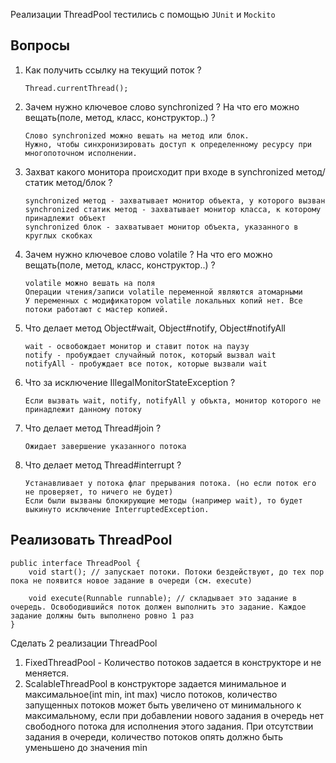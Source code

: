 Реализации ThreadPool тестились с помощью <code>JUnit</code> и <code>Mockito</code>

Вопросы
---

1. Как получить ссылку на текущий поток ?

       Thread.currentThread();
   
2. Зачем нужно ключевое слово synchronized ? На что его можно вещать(поле, метод, класс, конструктор..) ?

       Слово synchronized можно вешать на метод или блок.
       Нужно, чтобы синхронизировать доступ к определенному ресурсу при многопоточном исполнении.
   
3. Захват какого монитора происходит при входе в synchronized метод/статик метод/блок ?

       synchronized метод - захватывает монитор объекта, у которого вызван
       synchronized статик метод - захватывает монитор класса, к которому принадлежит объект
       synchronized блок - захватывает монитор объекта, указанного в круглых скобках
   
4. Зачем нужно ключевое слово volatile ? На что его можно вещать(поле, метод, класс, конструктор..) ?

       volatile можно вешать на поля
       Операции чтения/записи volatile переменной являются атомарными
       У переменных с модификатором volatile локальных копий нет. Все потоки работают с мастер копией.

5. Что делает метод Object#wait, Object#notify, Object#notifyAll

       wait - освобождает монитор и ставит поток на паузу
       notify - пробуждает случайный поток, который вызвал wait
       notifyAll - пробуждает все поток, которые вызвали wait

6. Что за исключение IllegalMonitorStateException ?

       Если вызвать wait, notify, notifyAll у объкта, монитор которого не принадлежит данному потоку

7. Что делает метод Thread#join ?

       Ожидает завершение указанного потока

8. Что делает метод Thread#interrupt ? 

       Устанавливает у потока флаг прерывания потока. (но если поток его не проверяет, то ничего не будет)
       Если были вызваны блокирующие методы (например wait), то будет выкинуто исключение InterruptedException.

Реализовать ThreadPool
---

    public interface ThreadPool {
        void start(); // запускает потоки. Потоки бездействуют, до тех пор пока не появится новое задание в очереди (см. execute)

        void execute(Runnable runnable); // складывает это задание в очередь. Освободившийся поток должен выполнить это задание. Каждое задание должны быть выполнено ровно 1 раз
    }

Сделать 2 реализации ThreadPool
1) FixedThreadPool - Количество потоков задается в конструкторе и не меняется.
2) ScalableThreadPool в конструкторе задается минимальное и максимальное(int min, int max) число потоков,
количество запущенных потоков может быть увеличено от минимального к максимальному, если при добавлении нового задания в очередь нет свободного потока для исполнения этого задания. При отсутствии задания в очереди, количество потоков опять должно быть уменьшено до значения min
